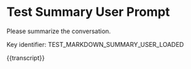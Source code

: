 # Test Summary User Prompt

Please summarize the conversation.

Key identifier: TEST_MARKDOWN_SUMMARY_USER_LOADED

{{transcript}}